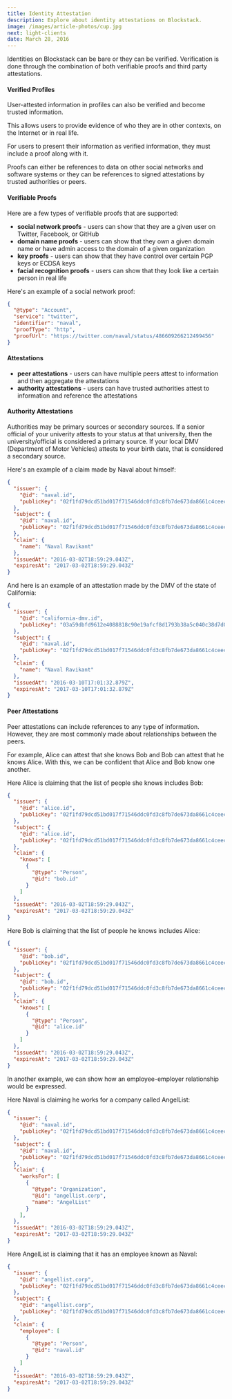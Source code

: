 ```yaml
---
title: Identity Attestation
description: Explore about identity attestations on Blockstack.
image: /images/article-photos/cup.jpg
next: light-clients
date: March 28, 2016
---
```


Identities on Blockstack can be bare or they can be verified. Verification is done through the combination of both verifiable proofs and third party attestations.

#### Verified Profiles

User-attested information in profiles can also be verified and become trusted information.

This allows users to provide evidence of who they are in other contexts, on the Internet or in real life.

For users to present their information as verified information, they must include a proof along with it.

Proofs can either be references to data on other social networks and software systems or they can be references to signed attestations by trusted authorities or peers.

#### Verifiable Proofs

Here are a few types of verifiable proofs that are supported:

- **social network proofs** - users can show that they are a given user on Twitter, Facebook, or GitHub
- **domain name proofs** - users can show that they own a given domain name or have admin access to the domain of a given organization
- **key proofs** - users can show that they have control over certain PGP keys or ECDSA keys
- **facial recognition proofs** - users can show that they look like a certain person in real life

Here's an example of a social network proof:

```json
{
  "@type": "Account",
  "service": "twitter",
  "identifier": "naval",
  "proofType": "http",
  "proofUrl": "https://twitter.com/naval/status/486609266212499456"
}
```

#### Attestations

- **peer attestations** - users can have multiple peers attest to information and then aggregate the attestations
- **authority attestations** - users can have trusted authorities attest to information and reference the attestations

#### Authority Attestations

Authorities may be primary sources or secondary sources. If a senior official of your univerity attests to your status at that university, then the university/official is considered a primary source. If your local DMV (Department of Motor Vehicles) attests to your birth date, that is considered a secondary source.

Here's an example of a claim made by Naval about himself:

```json
{
  "issuer": {
    "@id": "naval.id",
    "publicKey": "02f1fd79dcd51bd017f71546ddc0fd3c8fb7de673da8661c4ceec0463dc991cc7e"
  },
  "subject": {
    "@id": "naval.id",
    "publicKey": "02f1fd79dcd51bd017f71546ddc0fd3c8fb7de673da8661c4ceec0463dc991cc7e"
  },
  "claim": {
    "name": "Naval Ravikant"
  }, 
  "issuedAt": "2016-03-02T18:59:29.043Z", 
  "expiresAt": "2017-03-02T18:59:29.043Z"
}
```

And here is an example of an attestation made by the DMV of the state of California:

```json
{
  "issuer": {
    "@id": "california-dmv.id",
    "publicKey": "03a59dbfd9612e4088818c90e19afcf8d1793b38a5c040c38d7d07bb7d39d86d72"
  },
  "subject": {
    "@id": "naval.id",
    "publicKey": "02f1fd79dcd51bd017f71546ddc0fd3c8fb7de673da8661c4ceec0463dc991cc7e"
  },
  "claim": {
    "name": "Naval Ravikant"
  }, 
  "issuedAt": "2016-03-10T17:01:32.879Z",
  "expiresAt": "2017-03-10T17:01:32.879Z"
}
```

#### Peer Attestations

Peer attestations can include references to any type of information. However, they are most commonly made about relationships between the peers.

For example, Alice can attest that she knows Bob and Bob can attest that he knows Alice. With this, we can be confident that Alice and Bob know one another.

Here Alice is claiming that the list of people she knows includes Bob:

```json
{
  "issuer": {
    "@id": "alice.id",
    "publicKey": "02f1fd79dcd51bd017f71546ddc0fd3c8fb7de673da8661c4ceec0463dc991cc7e"
  },
  "subject": {
    "@id": "alice.id",
    "publicKey": "02f1fd79dcd51bd017f71546ddc0fd3c8fb7de673da8661c4ceec0463dc991cc7e"
  },
  "claim": {
    "knows": [
      {
        "@type": "Person",
        "@id": "bob.id"
      }
    ]
  }, 
  "issuedAt": "2016-03-02T18:59:29.043Z", 
  "expiresAt": "2017-03-02T18:59:29.043Z"
}
```

Here Bob is claiming that the list of people he knows includes Alice:

```json
{
  "issuer": {
    "@id": "bob.id",
    "publicKey": "02f1fd79dcd51bd017f71546ddc0fd3c8fb7de673da8661c4ceec0463dc991cc7e"
  },
  "subject": {
    "@id": "bob.id",
    "publicKey": "02f1fd79dcd51bd017f71546ddc0fd3c8fb7de673da8661c4ceec0463dc991cc7e"
  },
  "claim": {
    "knows": [
      {
        "@type": "Person",
        "@id": "alice.id"
      }
    ]
  }, 
  "issuedAt": "2016-03-02T18:59:29.043Z", 
  "expiresAt": "2017-03-02T18:59:29.043Z"
}
```

In another example, we can show how an employee-employer relationship would be expressed.

Here Naval is claiming he works for a company called AngelList:

```json
{
  "issuer": {
    "@id": "naval.id",
    "publicKey": "02f1fd79dcd51bd017f71546ddc0fd3c8fb7de673da8661c4ceec0463dc991cc7e"
  },
  "subject": {
    "@id": "naval.id",
    "publicKey": "02f1fd79dcd51bd017f71546ddc0fd3c8fb7de673da8661c4ceec0463dc991cc7e"
  },
  "claim": {
    "worksFor": [
      {
        "@type": "Organization",
        "@id": "angellist.corp",
        "name": "AngelList"
      }
    ],
  }, 
  "issuedAt": "2016-03-02T18:59:29.043Z", 
  "expiresAt": "2017-03-02T18:59:29.043Z"
}
```

Here AngelList is claiming that it has an employee known as Naval:

```json
{
  "issuer": {
    "@id": "angellist.corp",
    "publicKey": "02f1fd79dcd51bd017f71546ddc0fd3c8fb7de673da8661c4ceec0463dc991cc7e"
  },
  "subject": {
    "@id": "angellist.corp",
    "publicKey": "02f1fd79dcd51bd017f71546ddc0fd3c8fb7de673da8661c4ceec0463dc991cc7e"
  },
  "claim": {
    "employee": [
      {
        "@type": "Person",
        "@id": "naval.id"
      }
    ]
  }, 
  "issuedAt": "2016-03-02T18:59:29.043Z", 
  "expiresAt": "2017-03-02T18:59:29.043Z"
}
```
